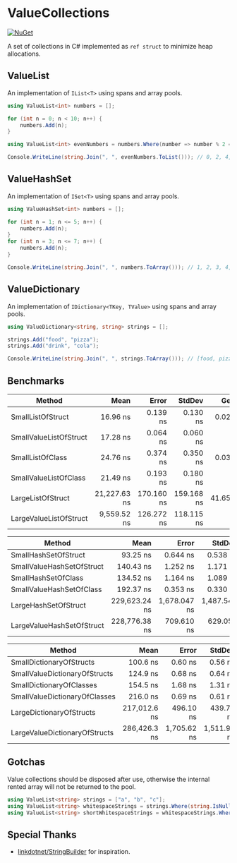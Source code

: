 # ValueCollections

[![NuGet](https://img.shields.io/nuget/v/ValueCollections.svg)](https://www.nuget.org/packages/ValueCollections)

A set of collections in C# implemented as `ref struct` to minimize heap allocations.

## ValueList

An implementation of `IList<T>` using spans and array pools.

```cs
using ValueList<int> numbers = [];

for (int n = 0; n < 10; n++) {
    numbers.Add(n);
}

using ValueList<int> evenNumbers = numbers.Where(number => number % 2 == 0);

Console.WriteLine(string.Join(", ", evenNumbers.ToList())); // 0, 2, 4, 6, 8
```

## ValueHashSet

An implementation of `ISet<T>` using spans and array pools.

```cs
using ValueHashSet<int> numbers = [];

for (int n = 1; n <= 5; n++) {
    numbers.Add(n);
}
for (int n = 3; n <= 7; n++) {
    numbers.Add(n);
}

Console.WriteLine(string.Join(", ", numbers.ToArray())); // 1, 2, 3, 4, 5, 6, 7
```

## ValueDictionary

An implementation of `IDictionary<TKey, TValue>` using spans and array pools.

```cs
using ValueDictionary<string, string> strings = [];

strings.Add("food", "pizza");
strings.Add("drink", "cola");

Console.WriteLine(string.Join(", ", strings.ToArray())); // [food, pizza], [drink, cola]
```

## Benchmarks

| Method                 | Mean         | Error      | StdDev     | Gen0    | Allocated |
|----------------------- |-------------:|-----------:|-----------:|--------:|----------:|
| SmallListOfStruct      |     16.96 ns |   0.139 ns |   0.130 ns |  0.0255 |      80 B |
| SmallValueListOfStruct |     17.28 ns |   0.064 ns |   0.060 ns |       - |         - |
| SmallListOfClass       |     24.76 ns |   0.374 ns |   0.350 ns |  0.0306 |      96 B |
| SmallValueListOfClass  |     21.49 ns |   0.193 ns |   0.180 ns |       - |         - |
| LargeListOfStruct      | 21,227.63 ns | 170.160 ns | 159.168 ns | 41.6565 |  131400 B |
| LargeValueListOfStruct |  9,559.52 ns | 126.272 ns | 118.115 ns |       - |       2 B |

| Method                    | Mean          | Error        | StdDev       | Gen0     | Gen1     | Gen2    | Allocated |
|-------------------------- |--------------:|-------------:|-------------:|---------:|---------:|--------:|----------:|
| SmallHashSetOfStruct      |      93.25 ns |     0.644 ns |     0.538 ns |   0.1070 |        - |       - |     336 B |
| SmallValueHashSetOfStruct |     140.43 ns |     1.252 ns |     1.171 ns |        - |        - |       - |         - |
| SmallHashSetOfClass       |     134.52 ns |     1.164 ns |     1.089 ns |   0.1173 |        - |       - |     368 B |
| SmallValueHashSetOfClass  |     192.37 ns |     0.353 ns |     0.330 ns |        - |        - |       - |         - |
| LargeHashSetOfStruct      | 229,623.24 ns | 1,678.047 ns | 1,487.545 ns | 460.2051 | 460.2051 | 76.9043 |  538650 B |
| LargeValueHashSetOfStruct | 228,776.38 ns |   709.610 ns |   629.051 ns |        - |        - |       - |      32 B |

| Method                        | Mean         | Error       | StdDev      | Gen0     | Gen1     | Gen2     | Allocated |
|------------------------------ |-------------:|------------:|------------:|---------:|---------:|---------:|----------:|
| SmallDictionaryOfStructs      |     100.6 ns |     0.60 ns |     0.56 ns |   0.1223 |        - |        - |     384 B |
| SmallValueDictionaryOfStructs |     124.9 ns |     0.68 ns |     0.64 ns |        - |        - |        - |         - |
| SmallDictionaryOfClasses      |     154.5 ns |     1.68 ns |     1.31 ns |   0.1478 |        - |        - |     464 B |
| SmallValueDictionaryOfClasses |     216.0 ns |     0.69 ns |     0.61 ns |        - |        - |        - |         - |
| LargeDictionaryOfStructs      | 217,012.6 ns |   496.10 ns |   439.78 ns | 367.6758 | 367.6758 | 105.2246 |  673203 B |
| LargeValueDictionaryOfStructs | 286,426.3 ns | 1,705.62 ns | 1,511.99 ns |        - |        - |        - |     193 B |

## Gotchas

Value collections should be disposed after use, otherwise the internal rented array will not be returned to the pool.
```cs
using ValueList<string> strings = ["a", "b", "c"];
using ValueList<string> whitespaceStrings = strings.Where(string.IsNullOrWhiteSpace);
using ValueList<string> shortWhitespaceStrings = whitespaceStrings.Where(str => str.Length <= 10);
```

## Special Thanks

- [linkdotnet/StringBuilder](https://github.com/linkdotnet/StringBuilder) for inspiration.